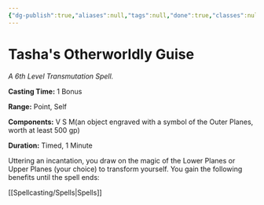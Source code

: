 ```yaml
---
{"dg-publish":true,"aliases":null,"tags":null,"done":true,"classes":null,"spellLevel":6,"school":"Transmutation","source":"TCE","permalink":"/spells/tasha-s-otherworldly-guise/","dgHomeLink":false,"dgPassFrontmatter":true}
---
```


# Tasha's Otherworldly Guise
*A 6th Level Transmutation Spell.*

**Casting Time:** 1 Bonus

**Range:** Point, Self

**Components:** V S M(an object engraved with a symbol of the Outer Planes, worth at least 500 gp)

**Duration:** Timed, 1 Minute

Uttering an incantation, you draw on the magic of the Lower Planes or Upper Planes (your choice) to transform yourself. You gain the following benefits until the spell ends:

[[Spellcasting/Spells|Spells]]
